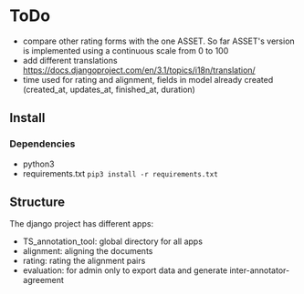 # ToDo
- compare other rating forms with the one ASSET. So far ASSET's version is implemented using a continuous scale from 0 to 100
- add different translations https://docs.djangoproject.com/en/3.1/topics/i18n/translation/
- time used for rating and alignment, fields in model already created (created_at, updates_at, finished_at, duration)

## Install
### Dependencies
- python3
- requirements.txt `pip3 install -r requirements.txt`


## Structure
The django project has different apps:
- TS_annotation_tool: global directory for all apps
- alignment: aligning the documents
- rating: rating the alignment pairs
- evaluation: for admin only to export data and generate inter-annotator-agreement